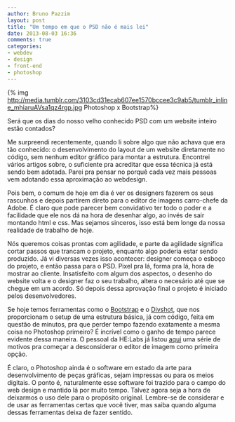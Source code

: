 ```yaml
---
author: Bruno Pazzim
layout: post
title: "Um tempo em que o PSD não é mais lei"
date: 2013-08-03 16:36
comments: true
categories:
- webdev
- design
- front-end
- photoshop
---
```

{% img http://media.tumblr.com/3103cd31ecab607ee1570bccee3c9ab5/tumblr_inline_mhiaruAVsa1qz4rgp.jpg Photoshop x Bootstrap%}

Será que os dias do nosso velho conhecido PSD com um website inteiro estão contados?

Me surpreendi recentemente, quando li sobre algo que não achava que era tão conhecido: o desenvolvimento do layout de um website diretamente no código, sem nenhum editor gráfico para montar a estrutura. Encontrei vários artigos sobre, o suficiente pra acreditar que essa técnica já está sendo bem adotada. Parei pra pensar no porquê cada vez mais pessoas vem adotando essa aproximação ao webdesign.

Pois bem, o comum de hoje em dia é ver os designers fazerem os seus rascunhos e depois partirem direto para o editor de imagens carro-chefe da Adobe. É claro que pode parecer bem convidativo ter todo o poder e a facilidade que ele nos dá na hora de desenhar algo, ao invés de sair montando html e css. Mas sejamos sinceros, isso está bem longe da nossa realidade de trabalho de hoje.

Nós queremos coisas prontas com agilidade, e parte da agilidade significa cortar passos que trancam o projeto, enquanto algo poderia estar sendo produzido. Já vi diversas vezes isso acontecer: designer começa o esboço do projeto, e então passa para o PSD. Pixel pra lá, forma pra lá, hora de mostrar ao cliente. Insatisfeito com algum dos aspectos, o desenho do website volta e o designer faz o seu trabalho, altera o necesário até que se chegue em um acordo. Só depois dessa aprovação final o projeto é iniciado pelos desenvolvedores.

Se hoje temos ferramentas como o [Bootstrap](http://getbootstrap.com/2.3.2/) e o [Divshot](http://www.divshot.com), que nos proporcionam o setup de uma estrutura básica, já com código, feita em questão de minutos, pra que perder tempo fazendo exatamente a mesma coisa no Photoshop primeiro? É incrível como o ganho de tempo parece evidente dessa maneira. O pessoal da HE:Labs já listou [aqui](http://helabs.com.br/blog/2013/01/07/abandone-o-seu-mockup-e-abrace-o-seu-markup/) uma série de motivos pra começar a desconsiderar o editor de imagem como primeira opção.

É claro, o Photoshop ainda é o software em estado da arte para desenvolvimento de peças gráficas, sejam impressas ou para os meios digitais. O ponto é, naturalmente esse software foi trazido para o campo do web design e mantido lá por muito tempo. Talvez agora seja a hora de deixarmos o uso dele para o propósito original. Lembre-se de considerar e de usar as ferramentas certas que você tiver, mas saiba quando alguma dessas ferramentas deixa de fazer sentido.
